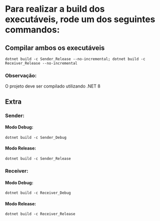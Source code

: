 # Para realizar a build dos executáveis, rode um dos seguintes commandos:

## Compilar ambos os executáveis

```
dotnet build -c Sender_Release --no-incremental; dotnet build -c Receiver_Release --no-incremental
```

### Observação:
O projeto deve ser compilado utilizando .NET 8


## Extra

### Sender:

#### Modo Debug:
```
dotnet build -c Sender_Debug
```

#### Modo Release:
```
dotnet build -c Sender_Release
```

### Receiver:

#### Modo Debug:
```
dotnet build -c Receiver_Debug
```

#### Modo Release:
```
dotnet build -c Receiver_Release
```
